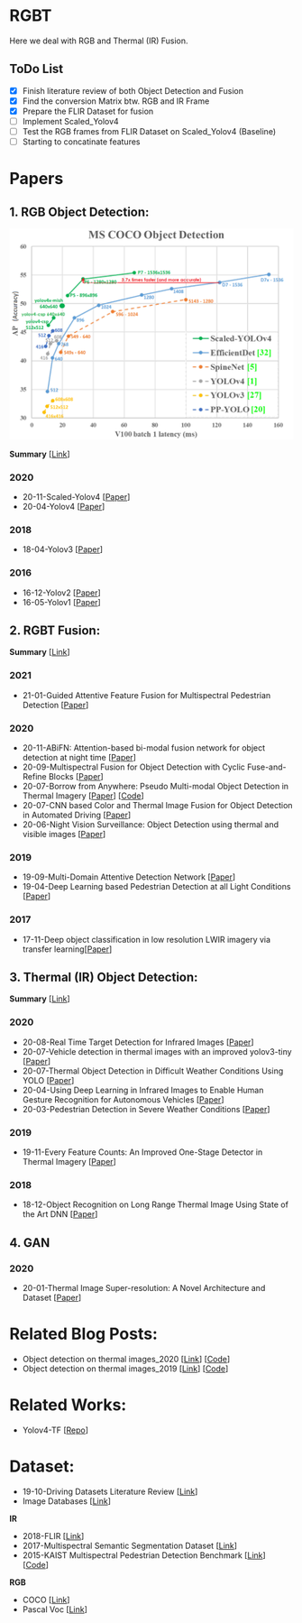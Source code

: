 # RGBT

Here we deal with RGB and Thermal (IR) Fusion.

## ToDo List

- [x] Finish literature review of both Object Detection and Fusion 
- [x] Find the conversion Matrix btw. RGB and IR Frame
- [x] Prepare the FLIR Dataset for fusion
- [ ] Implement Scaled_Yolov4
- [ ] Test the RGB frames from FLIR Dataset on Scaled_Yolov4 (Baseline)
- [ ] Starting to concatinate features

Papers
===================================

## 1. RGB Object Detection:

  ![YOLO](https://github.com/SamVadidar/RGBT/blob/main/readmeFiles/Yolo.png)
  
  **Summary** [[Link](https://github.com/SamVadidar/RGBT/blob/main/readmeFiles/Yolo_History.docx)]
  ### 2020
  - <a name=""></a> 20-11-Scaled-Yolov4 [[Paper](https://arxiv.org/abs/2011.08036)]
  - <a name=""></a> 20-04-Yolov4 [[Paper](https://arxiv.org/abs/2004.10934)]

  ### 2018
  - <a name=""></a> 18-04-Yolov3 [[Paper](https://arxiv.org/abs/1804.02767)]

  ### 2016
  - <a name=""></a> 16-12-Yolov2 [[Paper](https://arxiv.org/abs/1612.08242)]
  - <a name=""></a> 16-05-Yolov1 [[Paper](https://arxiv.org/abs/1506.02640)]

## 2. RGBT Fusion:

  **Summary** [[Link](https://github.com/SamVadidar/RGBT/blob/main/readmeFiles/RGBT_Fusion_Summary.docx)]

  ### 2021
  - <a name=""></a> 21-01-Guided Attentive Feature Fusion for Multispectral Pedestrian Detection [[Paper](https://openaccess.thecvf.com/content/WACV2021/papers/Zhang_Guided_Attentive_Feature_Fusion_for_Multispectral_Pedestrian_Detection_WACV_2021_paper.pdf)]

  ### 2020
  - <a name=""></a> 20-11-ABiFN: Attention-based bi-modal fusion network for object detection at night time [[Paper](https://ietresearch.onlinelibrary.wiley.com/doi/pdf/10.1049/el.2020.1952)]
  - <a name=""></a> 20-09-Multispectral Fusion for Object Detection with Cyclic Fuse-and-Refine Blocks [[Paper](https://arxiv.org/abs/2009.12664)]
  - <a name=""></a> 20-07-Borrow from Anywhere: Pseudo Multi-modal Object Detection in Thermal Imagery [[Paper](https://arxiv.org/abs/1905.08789)] [[Code](https://github.com/tdchaitanya/MMTOD)]
  - <a name=""></a> 20-07-CNN based Color and Thermal Image Fusion for Object Detection in Automated Driving [[Paper](https://www.researchgate.net/publication/342736973_CNN_based_Color_and_Thermal_Image_Fusion_for_Object_Detection_in_Automated_Driving)]
  - <a name=""></a> 20-06-Night Vision Surveillance: Object Detection using thermal and visible images [[Paper](https://ieeexplore.ieee.org/document/9154066)]

  ### 2019
  - <a name=""></a> 19-09-Multi-Domain Attentive Detection Network [[Paper](https://ieeexplore.ieee.org/document/8803206)]
  - <a name=""></a> 19-04-Deep Learning based Pedestrian Detection at all Light Conditions [[Paper](https://ieeexplore.ieee.org/document/8698101)]

  ### 2017
  - <a name=""></a> 17-11-Deep object classification in low resolution LWIR imagery via transfer learning[[Paper](https://pureadmin.qub.ac.uk/ws/portalfiles/portal/134854047/main.pdf)]

## 3. Thermal (IR) Object Detection:

  **Summary** [[Link](https://github.com/SamVadidar/RGBT/blob/main/readmeFiles/IR_detection_summary.docx)]

  ### 2020
  - <a name=""></a> 20-08-Real Time Target Detection for Infrared Images [[Paper](https://ieeexplore.ieee.org/document/9171208)]
  - <a name=""></a> 20-07-Vehicle detection in thermal images with an improved yolov3-tiny [[Paper](https://ieeexplore.ieee.org/document/9201995)]
  - <a name=""></a> 20-07-Thermal Object Detection in Difficult Weather Conditions Using YOLO [[Paper](https://ieeexplore.ieee.org/stamp/stamp.jsp?arnumber=9133581)]
  - <a name=""></a> 20-04-Using Deep Learning in Infrared Images to Enable Human Gesture Recognition for Autonomous Vehicles [[Paper](https://ieeexplore.ieee.org/stamp/stamp.jsp?arnumber=9079509)]
  - <a name=""></a> 20-03-Pedestrian Detection in Severe Weather Conditions [[Paper](https://ieeexplore.ieee.org/abstract/document/9044295)]

  ### 2019
  - <a name=""></a> 19-11-Every Feature Counts: An Improved One-Stage Detector in Thermal Imagery [[Paper](https://ieeexplore.ieee.org/document/9064036)]

  ### 2018
  - <a name=""></a> 18-12-Object Recognition on Long Range Thermal Image Using State of the Art DNN [[Paper](https://ieeexplore.ieee.org/document/8572026)]

## 4. GAN

  ### 2020
  - <a name=""></a> 20-01-Thermal Image Super-resolution: A Novel Architecture and Dataset [[Paper](http://158.109.8.37/files/RSV2020.pdf)]

Related Blog Posts:
===================================

  - <a name=""></a> Object detection on thermal images_2020 [[Link](https://medium.com/@joehoeller/object-detection-on-thermal-images-f9526237686a)] [[Code](https://github.com/joehoeller/Object-Detection-on-Thermal-Images)]
  - <a name=""></a> Object detection on thermal images_2019 [[Link](https://medium.com/swlh/object-detection-on-thermal-images-4f3410a89db4)] [[Code](https://github.com/enesozi/object-detection)]

Related Works:
===================================

  - <a name=""></a> Yolov4-TF [[Repo](https://github.com/hunglc007/tensorflow-yolov4-tflite)]

Dataset:
===================================

  - <a name=""></a> 19-10-Driving Datasets Literature Review [[Link](https://arxiv.org/abs/1910.11968)]
  - <a name=""></a> Image Databases [[Link](http://homepages.inf.ed.ac.uk/rbf/CVonline/Imagedbase.htm)]

  **IR**
  - <a name=""></a> 2018-FLIR [[Link](https://www.flir.com/oem/adas/adas-dataset-form/)]
  - <a name=""></a> 2017-Multispectral Semantic Segmentation Dataset [[Link](https://www.mi.t.u-tokyo.ac.jp/static/projects/mil_multispectral/)]
  - <a name=""></a> 2015-KAIST Multispectral Pedestrian Detection Benchmark [[Link](https://sites.google.com/site/pedestrianbenchmark/)] [[Code](https://github.com/SoonminHwang/rgbt-ped-detection)]

  **RGB**
  - <a name=""></a> COCO [[Link](https://cocodataset.org/#home)]
  - <a name=""></a> Pascal Voc [[Link](http://host.robots.ox.ac.uk/pascal/VOC/)]
